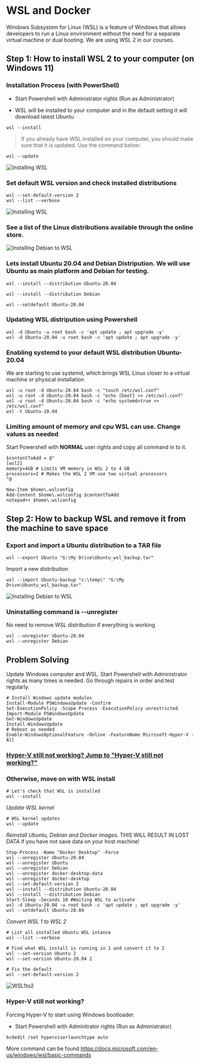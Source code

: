 # WSL and Docker

Windows Subsystem for Linux (WSL) is a feature of Windows that allows developers to run a Linux environment without the need for a separate virtual machine or dual booting. We are using WSL 2 in our courses.

## Step 1: How to install WSL 2 to your computer (on Windows 11)

### Installation Process (with PowerShell)
* Start Powershell with Administrator rights (Run as Administrator)

* WSL will be installed to your computer and in the default setting it will download latest Ubuntu

```
wsl --install
```
> If you already have WSL installed on your computer, you should make sure that it is updated. 
Use the command below:
```
wsl --update
```

![Installing WSL](assets/wslupdate.png "WSL --install")


### Set default WSL version and check installed distributions
```
wsl --set-default-version 2
wsl --list --verbose
```
![Installing WSL](assets/WSL_status.png "WSL status")



###  See a list of the Linux distributions available through the online store.


![Installing Debian to WSL](assets/WSL_Debian.png "WSL Debian")


###  Lets install Ubuntu 20.04 and Debian Distripution. We will use Ubuntu as main platform and Debian for testing.
```
wsl --install --distribution Ubuntu-20.04

wsl --install --distribution Debian

wsl --setdefault Ubuntu-20.04
```

###  Updating WSL distripution using Powershell



```
wsl -d Ubuntu -u root bash -c 'apt update ; apt upgrade -y'
wsl -d Ubuntu-20.04 -u root bash -c 'apt update ; apt upgrade -y'
```


### Enabling systemd to your default WSL distribution Ubuntu-20.04
We are starting to use systemd, which brings WSL Linux closer to a virtual machine or physical installation

```
wsl -u root -d Ubuntu-20.04 bash -c "touch /etc/wsl.conf"
wsl -u root -d Ubuntu-20.04 bash -c "echo [boot] >> /etc/wsl.conf" 
wsl -u root -d Ubuntu-20.04 bash -c "echo systemd=true >> /etc/wsl.conf" 
wsl -t Ubuntu-20.04
```
### Limiting amount of memory and cpu WSL can use. Change values as needed
Start Powershell with **NORMAL** user rights and copy all command in to it. 

```
$contentToAdd = @"
[wsl2]
memory=4GB # Limits VM memory in WSL 2 to 4 GB
processors=2 # Makes the WSL 2 VM use two virtual processors
"@

New-Item $home\.wslconfig
Add-Content $home\.wslconfig $contentToAdd
notepad++ $home\.wslconfig 
```

## Step 2: How to backup WSL and remove it from the machine to save space

### Export and import a Ubuntu distribution to a TAR file

```
wsl --export Ubuntu "G:\My Drive\Ubuntu_wsl_backup.tar"
```

Import a new distribution

```
wsl --import Ubuntu-backup "c:\temp\" "G:\My Drive\Ubuntu_wsl_backup.tar"

```

![Installing Debian to WSL](assets/WSL_export_inport.png "WSL Debian")


### Uninstalling command is --unregister
No need to remove WSL distribution if everything is working

```
wsl --unregister Ubuntu-20.04
wsl --unregister Debian
```

## Problem Solving
Update Windows computer and WSL. Start Powershell with Administrator rights as many times is needed. Go through repairs in order and test regularly.

```
# Install Windows update modules
Install-Module PSWindowsUpdate -Confirm
Set-ExecutionPolicy -Scope Process -ExecutionPolicy unrestricted
Import-Module PSWindowsUpdate
Get-WindowsUpdate
Install-WindowsUpdate
# Reboot as needed 
Enable-WindowsOptionalFeature -Online -FeatureName Microsoft-Hyper-V -All
```

### [Hyper-V still not working? Jump to "Hyper-V still not working?"](#hyper-v-still-not-working) 
### Otherwise, move on with WSL install

```
# Let's check that WSL is installed
wsl --install
```

*Update WSL kernel*
```
# WSL kernel updates
wsl --update
```

*Reinstall Ubuntu, Debian and Docker images.* THIS WILL RESULT IN LOST DATA if you have not save data on your host machine!
```
Stop-Process -Name "Docker Desktop" -Force
wsl --unregister Ubuntu-20.04
wsl --unregister Ubuntu
wsl --unregister Debian
wsl --unregister docker-desktop-data
wsl --unregister docker-desktop
wsl --set-default-version 2
wsl --install --distribution Ubuntu-20.04
wsl --install --distribution Debian
Start-Sleep -Seconds 10 #Waiting WSL to activate
wsl -d Ubuntu-20.04 -u root bash -c 'apt update ; apt upgrade -y'
wsl --setdefault Ubuntu-20.04
```

*Convert WSL 1 to WSL 2*
```
# List all installed Ubuntu WSL intance
wsl --list --verbose

# Find what WSL install is running in 1 and convert it to 2
wsl --set-version Ubuntu 2
wsl --set-version Ubuntu-20.04 2

# Fix the default 
wsl --set-default-version 2

```
![WSL1to2](assets/WSL_WSL1to2.png "WSL1to2")


### Hyper-V still not working?

Forcing Hyper-V to start using Windows bootloader. 

* Start Powershell with Adminitrator rights (Run as Administrator)

```
bcdedit /set hypervisorlaunchtype auto
```

More command can be found https://docs.microsoft.com/en-us/windows/wsl/basic-commands
